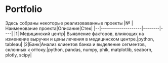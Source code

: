 # Portfolio
Здесь собраны некоторые реализоваванные проекты
|№ |Наименование проекта|Описание|Стек|
|--|--------------------|--------|----|
|1| Медицинский центр| Выявление факторов, влияющих на изменение выручки и цены лечения в медицинском центре.|python, tableau| 
|2|Банк|Анализ клиентов банка и выделение сегментов, склонных к оттоку.|python, pandas, numpy, phik, matplotlib, seaborn, plotly, scipy|

